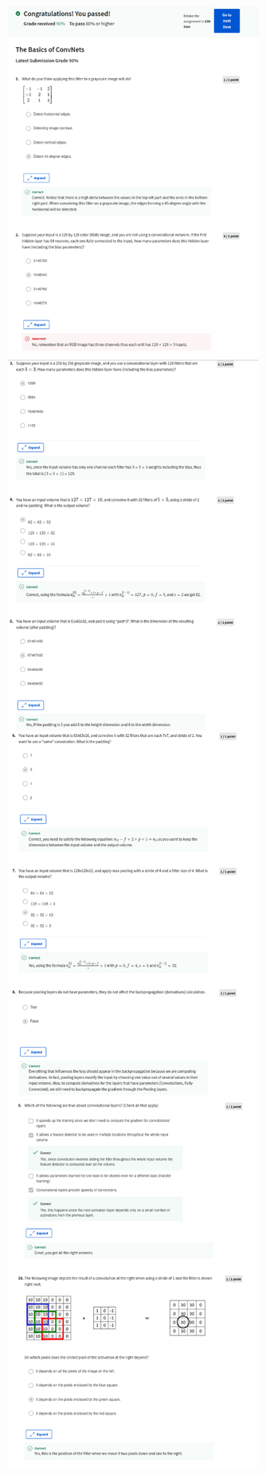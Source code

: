 ![](/C4-Convolutional%20Neural%20Networks/week1/Quiz%20-%20The%20Basics%20of%20ConvNets%20/ss1.png)
![](/C4-Convolutional%20Neural%20Networks/week1/Quiz%20-%20The%20Basics%20of%20ConvNets%20/ss2.png)
![](/C4-Convolutional%20Neural%20Networks/week1/Quiz%20-%20The%20Basics%20of%20ConvNets%20/ss3.png)
![](/C4-Convolutional%20Neural%20Networks/week1/Quiz%20-%20The%20Basics%20of%20ConvNets%20/ss4.png)